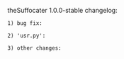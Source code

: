 theSuffocater 1.0.0-stable changelog:
    
    1) bug fix:

    2) 'usr.py':

    3) other changes:
    
